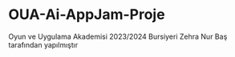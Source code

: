# OUA-Ai-AppJam-Proje
Oyun ve Uygulama Akademisi 2023/2024 Bursiyeri Zehra Nur Baş tarafından yapılmıştır
